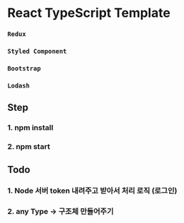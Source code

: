 # React TypeScript Template

### `Redux`

### `Styled Component`

### `Bootstrap`

### `Lodash`

## Step

### 1. npm install

### 2. npm start

## Todo

### 1. Node 서버 token 내려주고 받아서 처리 로직 (로그인)

### 2. any Type -> 구조체 만들어주기
